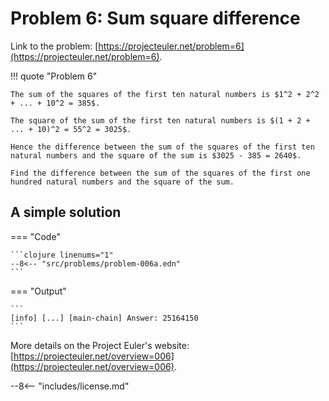 # Problem 6: Sum square difference

Link to the problem: [https://projecteuler.net/problem=6](https://projecteuler.net/problem=6).

!!! quote "Problem 6"

    The sum of the squares of the first ten natural numbers is $1^2 + 2^2 + ... + 10^2 = 385$.

    The square of the sum of the first ten natural numbers is $(1 + 2 + ... + 10)^2 = 55^2 = 3025$.

    Hence the difference between the sum of the squares of the first ten natural numbers and the square of the sum is $3025 - 385 = 2640$.

    Find the difference between the sum of the squares of the first one hundred natural numbers and the square of the sum.

## A simple solution

=== "Code"

    ```clojure linenums="1"
    --8<-- "src/problems/problem-006a.edn"
    ```

=== "Output"

    ```
    [info] [...] [main-chain] Answer: 25164150
    ```

More details on the Project Euler's website: [https://projecteuler.net/overview=006](https://projecteuler.net/overview=006).

--8<-- "includes/license.md"
